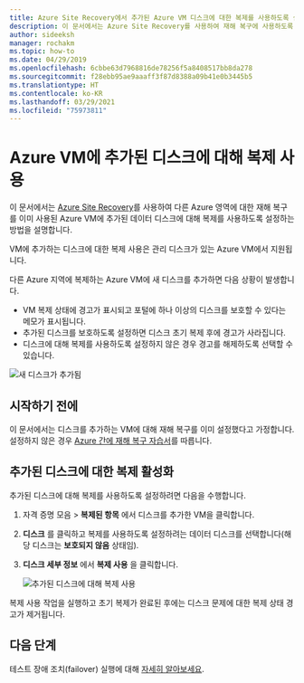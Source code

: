 ```yaml
---
title: Azure Site Recovery에서 추가된 Azure VM 디스크에 대한 복제를 사용하도록 설정
description: 이 문서에서는 Azure Site Recovery를 사용하여 재해 복구에 사용하도록 설정된 Azure VM에 추가된 디스크에 대해 복제를 사용하도록 설정하는 방법을 설명합니다.
author: sideeksh
manager: rochakm
ms.topic: how-to
ms.date: 04/29/2019
ms.openlocfilehash: 6cbbe63d7968816de78256f5a8408517bb8da278
ms.sourcegitcommit: f28ebb95ae9aaaff3f87d8388a09b41e0b3445b5
ms.translationtype: HT
ms.contentlocale: ko-KR
ms.lasthandoff: 03/29/2021
ms.locfileid: "75973811"
---
```

# <a name="enable-replication-for-a-disk-added-to-an-azure-vm"></a>Azure VM에 추가된 디스크에 대해 복제 사용


이 문서에서는 [Azure Site Recovery](site-recovery-overview.md)를 사용하여 다른 Azure 영역에 대한 재해 복구를 이미 사용된 Azure VM에 추가된 데이터 디스크에 대해 복제를 사용하도록 설정하는 방법을 설명합니다.

VM에 추가하는 디스크에 대한 복제 사용은 관리 디스크가 있는 Azure VM에서 지원됩니다.

다른 Azure 지역에 복제하는 Azure VM에 새 디스크를 추가하면 다음 상황이 발생합니다.

-   VM 복제 상태에 경고가 표시되고 포털에 하나 이상의 디스크를 보호할 수 있다는 메모가 표시됩니다.
-   추가된 디스크를 보호하도록 설정하면 디스크 초기 복제 후에 경고가 사라집니다.
-   디스크에 대해 복제를 사용하도록 설정하지 않은 경우 경고를 해제하도록 선택할 수 있습니다.

![새 디스크가 추가됨](./media/azure-to-azure-enable-replication-added-disk/newdisk.png)



## <a name="before-you-start"></a>시작하기 전에

이 문서에서는 디스크를 추가하는 VM에 대해 재해 복구를 이미 설정했다고 가정합니다. 설정하지 않은 경우 [Azure 간에 재해 복구 자습서](azure-to-azure-tutorial-enable-replication.md)를 따릅니다.

## <a name="enable-replication-for-an-added-disk"></a>추가된 디스크에 대한 복제 활성화

추가된 디스크에 대해 복제를 사용하도록 설정하려면 다음을 수행합니다.

1. 자격 증명 모음 > **복제된 항목** 에서 디스크를 추가한 VM을 클릭합니다.
2. **디스크** 를 클릭하고 복제를 사용하도록 설정하려는 데이터 디스크를 선택합니다(해당 디스크는 **보호되지 않음** 상태임).
3.  **디스크 세부 정보** 에서 **복제 사용** 을 클릭합니다.

    ![추가된 디스크에 대해 복제 사용](./media/azure-to-azure-enable-replication-added-disk/enabled-added.png)

복제 사용 작업을 실행하고 초기 복제가 완료된 후에는 디스크 문제에 대한 복제 상태 경고가 제거됩니다.



## <a name="next-steps"></a>다음 단계

테스트 장애 조치(failover) 실행에 대해 [자세히 알아보세요](site-recovery-test-failover-to-azure.md).
